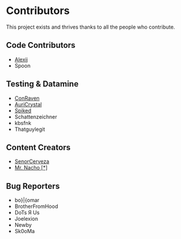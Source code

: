 # Contributors

This project exists and thrives thanks to all the people who contribute.

## Code Contributors

- [Alexij](https://www.youtube.com/watch?v=dQw4w9WgXcQ)
- Spoon

## Testing & Datamine

- [ConRaven](https://www.youtube.com/c/ConstantineRavens)
- [AuriCrystal](https://www.youtube.com/@AuriCrystal/)
- [Spiked](https://www.youtube.com/@newspiked7385)
- Schattenzeichner
- kbsfnk
- Thatguylegit

## Content Creators

- [SenorCerveza](https://www.youtube.com/@SenorCerveza)
- [Mr. Nacho [\*] ](https://www.youtube.com/@Mr-Nacho420)

## Bug Reporters

- bo}|{omar
- BrotherFromHood
- DoTs Я Us
- Joelexion
- Newby
- Sk0oMa
